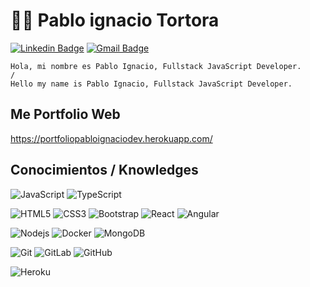 # :man_technologist: Pablo ignacio Tortora

[![Linkedin Badge](https://img.shields.io/badge/-LinkedIn-blue?style=flat-square&logo=Linkedin&logoColor=white&link=https://www.linkedin.com/in/pablo-ignacio-tortora-294b29120/)](https://www.linkedin.com/in/pablo-ignacio-tortora-294b29120/)
[![Gmail Badge](https://img.shields.io/badge/-Gmail-c14438?style=flat-square&logo=Gmail&logoColor=white&link=mailto:pabloignaciotortora@gmail.com)](mailto:pabloignaciotortora@gmail.com)

    Hola, mi nombre es Pablo Ignacio, Fullstack JavaScript Developer.
    /
    Hello my name is Pablo Ignacio, Fullstack JavaScript Developer.
    
## Me Portfolio Web
https://portfoliopabloignaciodev.herokuapp.com/

## Conocimientos / Knowledges

![JavaScript](https://img.shields.io/badge/-JavaScript-black?style=flat-square&logo=javascript&link)
![TypeScript](https://img.shields.io/badge/-TypeScript-007ACC?style=flat-square&logo=typescript&link)

![HTML5](https://img.shields.io/badge/-HTML5-E34F26?style=flat-square&logo=html5&logoColor=white&link)
![CSS3](https://img.shields.io/badge/-CSS3-1572B6?style=flat-square&logo=css3&link)
![Bootstrap](https://img.shields.io/badge/-Bootstrap-563D7C?style=flat-square&logo=bootstrap&link/)
![React](https://img.shields.io/badge/-React-black?style=flat-square&logo=react&link)
![Angular](https://img.shields.io/badge/-Angular-DD0031?style=flat-square&logo=angular&link)

![Nodejs](https://img.shields.io/badge/-Nodejs-black?style=flat-square&logo=Node.js&link)
![Docker](https://img.shields.io/badge/-Docker-black?style=flat-square&logo=docker&link)
![MongoDB](https://img.shields.io/badge/-MongoDB-black?style=flat-square&logo=mongodb&link)

![Git](https://img.shields.io/badge/-Git-black?style=flat-square&logo=git&link)
![GitLab](https://img.shields.io/badge/-GitLab-FCA121?style=flat-square&logo=gitlab&link)
![GitHub](https://img.shields.io/badge/-GitHub-181717?style=flat-square&logo=github&link)

![Heroku](https://img.shields.io/badge/-Heroku-430098?style=flat-square&logo=heroku&link)
